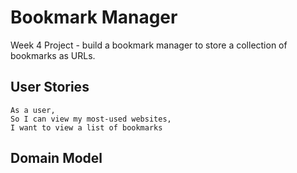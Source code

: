 # Bookmark Manager

Week 4 Project - build a bookmark manager to store a collection of bookmarks as
URLs.


 
 ## User Stories

 ```
 As a user,
 So I can view my most-used websites,
 I want to view a list of bookmarks
 ```

 ## Domain Model

 